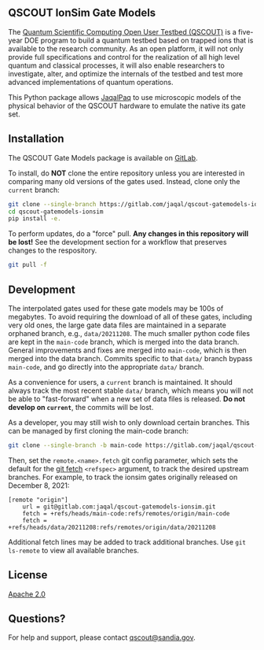 QSCOUT IonSim Gate Models
-------------------------

The [Quantum Scientific Computing Open User Testbed
(QSCOUT)](https://qscout.sandia.gov/) is a five-year DOE program to build a
quantum testbed based on trapped ions that is available to the research
community. As an open platform, it will not only provide full specifications
and control for the realization of all high level quantum and classical
processes, it will also enable researchers to investigate, alter, and optimize
the internals of the testbed and test more advanced implementations of quantum
operations.

This Python package allows [JaqalPaq](https://gitlab.com/jaqal/jaqalpaq)
to use microscopic models of the physical behavior of the QSCOUT hardware
to emulate the native its gate set.

## Installation

The QSCOUT Gate Models package is available on
[GitLab](https://gitlab.com/jaqal/qscout-gatemodels-ionsim).

To install, do **NOT** clone the entire repository unless you are interested
in comparing many old versions of the gates used.  Instead, clone only the
`current` branch:

```bash
git clone --single-branch https://gitlab.com/jaqal/qscout-gatemodels-ionsim.git
cd qscout-gatemodels-ionsim
pip install -e.
```

To perform updates, do a "force" pull.  **Any changes in this repository will
be lost!**  See the development section for a workflow that preserves changes
to the respository.

```bash
git pull -f
```

## Development

The interpolated gates used for these gate models may be 100s of megabytes.
To avoid requiring the download of all of these gates, including very old
ones, the large gate data files are maintained in a separate orphaned branch,
e.g., `data/20211208`.  The much smaller python code files are kept in the
`main-code` branch, which is merged into the data branch.  General
improvements and fixes are merged into `main-code`, which is then merged into
the data branch.  Commits specific to that `data/` branch bypass `main-code`,
and go directly into the appropriate `data/` branch.

As a convenience for users, a `current` branch is maintained.  It should
always track the most recent stable `data/` branch, which means you will not
be able to "fast-forward" when a new set of data files is released.  **Do not
develop on `current`**, the commits will be lost.

As a developer, you may still wish to only download certain branches.  This
can be managed by first cloning the main-code branch:

```bash
git clone --single-branch -b main-code https://gitlab.com/jaqal/qscout-gatemodels-ionsim.git
```

Then, set the `remote.<name>.fetch` git config parameter, which sets the
default for the [git fetch](https://git-scm.com/docs/git-fetch) `<refspec>`
argument, to track the desired upstream branches.  For example, to track the
ionsim gates originally released on December 8, 2021:

```
[remote "origin"]
    url = git@gitlab.com:jaqal/qscout-gatemodels-ionsim.git
    fetch = +refs/heads/main-code:refs/remotes/origin/main-code
    fetch = +refs/heads/data/20211208:refs/remotes/origin/data/20211208
```

Additional fetch lines may be added to track additional branches.  Use
`git ls-remote` to view all available branches.

## License
[Apache 2.0](https://choosealicense.com/licenses/apache-2.0/)

## Questions?

For help and support, please contact
[qscout@sandia.gov](mailto:qscout@sandia.gov).

